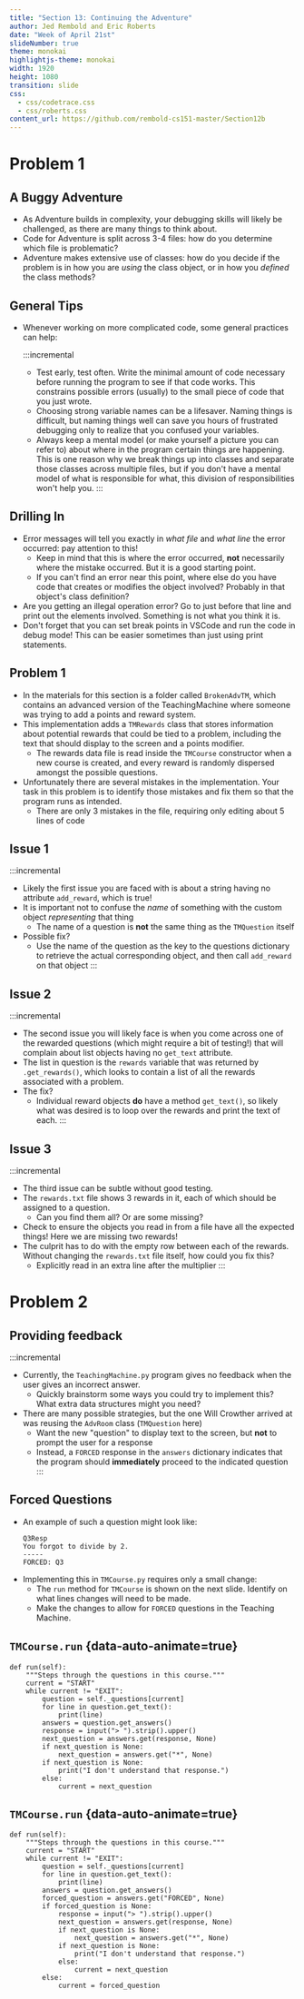 ```yaml
---
title: "Section 13: Continuing the Adventure"
author: Jed Rembold and Eric Roberts
date: "Week of April 21st"
slideNumber: true
theme: monokai
highlightjs-theme: monokai
width: 1920
height: 1080
transition: slide
css:
  - css/codetrace.css
  - css/roberts.css
content_url: https://github.com/rembold-cs151-master/Section12b
---
```

<!--
## The Adventure Begins
- In terms of the amount of code to write, Adventure is roughly comparable to the Breakout project. What makes Adventure challenging though is the interconnection of its various data structures.
- The project includes 3 separate classes:
  - `AdvGame`
  - `AdvRoom`
  - `AdvItem`
  
  each of which internally utilize Python lists, dictionaries, and tuples

## Adventure Strategies:
:::incremental
- Ensure that you thoroughly understand the `TeachingMachine.py` program before moving on to Adventure. 
  - Most of the parts you need are already there, you just need to determine how to adapt them.
- Don't try to keep the entire data structure in your head all at once. 
  - Consider each class, figure out what it does, and then think abstractly about what that class represents rather than worrying about the details
- Keep close track of what Python types your variables are storing. 
  - Choose good variable names that help you remember specifically what a particular variable is storing. Students thinking a variable has one thing in it when it is actually storing a different data type is a very common source of confusion with Adventure.
:::

## Understanding the Teaching Machine
:::{style='font-size:.9em'}
- Like the Adventure project, the `TeachingMachine.py` program is data-driven, encoding the details of its operation in data files rather than in the program itself
- The `TeachingMachine.py` program begins by reading in a data file and translating the human-readable contents of the file into an internal data structure, shown on the next slide.
- When designing the internal data structure for data-driven applications, you should consider what types of common operations the structure needs to support.
  - In the Teaching Machine, each question specifies a collection of possible answers, each of which directs to a new question. Such a relationship suggests a dictionary would be useful.
  - Similarly, the course as a whole consists of a collection of questions referenced by a unique name. Thus, once again a dictionary seems like the best internal structure.
:::


## Teaching Structure
![](./images/TeachingMachine.svg)

# Problem 1
## Matching text to data structure
- As a first step toward making the conversion to the Adventure program, it is useful to draw out a similar diagram showing the desired internal data structure for the Adventure game
- In this problem you'll just focus on the `AdvRoom` class.
  - The next slide shows the contents of the first room of the `TinyRooms.txt` data file, one of the three supplied to you with the Adventure project. Draw a pencil-and-paper diagram showing what a **filled** internal data structure would look like.
  - The format of the data file has something extra that the Teaching Machine did not have: a short description. How should you incorporate that?
  - Clearly indicate the new names you will assign to each of the attributes


## `TinyRooms.txt` (Room 1)
```{.text style='max-height:900px; font-size:.8em'}
OutsideBuilding
Outside building
You are standing at the end of a road before a small brick
building.  A small stream flows out of the building and
down a gully to the south.  A road runs up a small hill
to the west.
-----
WEST: EndOfRoad
UP: EndOfRoad
NORTH: InsideBuilding
IN: InsideBuilding
SOUTH: Valley
DOWN: Valley
```

## Problem 1: One Solution
![](./images/AdvRooms.svg)
-->


# Problem 1
## A Buggy Adventure
- As Adventure builds in complexity, your debugging skills will likely be challenged, as there are many things to think about.
- Code for Adventure is split across 3-4 files: how do you determine which file is problematic?
- Adventure makes extensive use of classes: how do you decide if the problem is in how you are _using_ the class object, or in how you _defined_ the class methods?

## General Tips
- Whenever working on more complicated code, some general practices can help:
  
  :::incremental
  - Test early, test often. Write the minimal amount of code necessary before running the program to see if that code works. This constrains possible errors (usually) to the small piece of code that you just wrote.
  - Choosing strong variable names can be a lifesaver. Naming things is difficult, but naming things well can save you hours of frustrated debugging only to realize that you confused your variables.
  - Always keep a mental model (or make yourself a picture you can refer to) about where in the program certain things are happening. This is one reason why we break things up into classes and separate those classes across multiple files, but if you don't have a mental model of what is responsible for what, this division of responsibilities won't help you.
  :::

## Drilling In
- Error messages will tell you exactly in _what file_ and _what line_ the error occurred: pay attention to this!
  - Keep in mind that this is where the error occurred, **not** necessarily where the mistake occurred. But it is a good starting point.
  - If you can't find an error near this point, where else do you have code that creates or modifies the object involved? Probably in that object's class definition?
- Are you getting an illegal operation error? Go to just before that line and print out the elements involved. Something is not what you think it is.
- Don't forget that you can set break points in VSCode and run the code in debug mode! This can be easier sometimes than just using print statements.


## Problem 1
- In the materials for this section is a folder called `BrokenAdvTM`, which contains an advanced version of the TeachingMachine where someone was trying to add a points and reward system.
- This implementation adds a `TMRewards` class that stores information about potential rewards that could be tied to a problem, including the text that should display to the screen and a points modifier.
  - The rewards data file is read inside the `TMCourse` constructor when a new course is created, and every reward is randomly dispersed amongst the possible questions.
- Unfortunately there are several mistakes in the implementation. Your task in this problem is to identify those mistakes and fix them so that the program runs as intended.
   - There are only 3 mistakes in the file, requiring only editing about 5 lines of code


## Issue 1
:::incremental
- Likely the first issue you are faced with is about a string having no attribute `add_reward`, which is true!
- It is important not to confuse the _name_ of something with the custom object _representing_ that thing
  - The name of a question is **not** the same thing as the `TMQuestion` itself
- Possible fix? 
  - Use the name of the question as the key to the questions dictionary to retrieve the actual corresponding object, and then call `add_reward` on that object
:::

## Issue 2
:::incremental
- The second issue you will likely face is when you come across one of the rewarded questions (which might require a bit of testing!) that will complain about list objects having no `get_text` attribute.
- The list in question is the `rewards` variable that was returned by `.get_rewards()`, which looks to contain a list of all the rewards associated with a problem.
- The fix?
  - Individual reward objects **do** have a method `get_text()`, so likely what was desired is to loop over the rewards and print the text of each.
:::

## Issue 3
:::incremental
- The third issue can be subtle without good testing.
- The `rewards.txt` file shows 3 rewards in it, each of which should be assigned to a question.
  - Can you find them all? Or are some missing?
- Check to ensure the objects you read in from a file have all the expected things! Here we are missing two rewards!
- The culprit has to do with the empty row between each of the rewards. Without changing the `rewards.txt` file itself, how could you fix this?
  - Explicitly read in an extra line after the multiplier
:::

# Problem 2
## Providing feedback
:::incremental
- Currently, the `TeachingMachine.py` program gives no feedback when the user gives an incorrect answer.
  - Quickly brainstorm some ways you could try to implement this? What extra data structures might you need?
- There are many possible strategies, but the one Will Crowther arrived at was reusing the `AdvRoom` class (`TMQuestion` here)
  - Want the new "question" to display text to the screen, but **not** to prompt the user for a response
  - Instead, a `FORCED` response in the `answers` dictionary indicates that the program should **immediately** proceed to the indicated question
:::


## Forced Questions
- An example of such a question might look like:
  ```text
  Q3Resp
  You forgot to divide by 2.
  -----
  FORCED: Q3
  ```
- Implementing this in `TMCourse.py` requires only a small change:
  - The `run` method for `TMCourse` is shown on the next slide. Identify on what lines changes will need to be made.
  - Make the changes to allow for `FORCED` questions in the Teaching Machine.


## `TMCourse.run` {data-auto-animate=true}
```{.mypython style='max-height:900px; font-size:.8em' data-id='mycode' data-line-numbers='|8-9'}
def run(self):
    """Steps through the questions in this course."""
    current = "START"
    while current != "EXIT":
        question = self._questions[current]
        for line in question.get_text():
            print(line)
        answers = question.get_answers()
        response = input("> ").strip().upper()
        next_question = answers.get(response, None)
        if next_question is None:
            next_question = answers.get("*", None)
        if next_question is None:
            print("I don't understand that response.")
        else:
            current = next_question
```

## `TMCourse.run` {data-auto-animate=true}
```{.mypython style='max-height:900px; font-size:.8em' data-id='mycode' data-line-numbers='8,11|9-10|19-20'}
def run(self):
    """Steps through the questions in this course."""
    current = "START"
    while current != "EXIT":
        question = self._questions[current]
        for line in question.get_text():
            print(line)
        answers = question.get_answers()
        forced_question = answers.get("FORCED", None)
        if forced_question is None:
            response = input("> ").strip().upper()
            next_question = answers.get(response, None)
            if next_question is None:
                next_question = answers.get("*", None)
            if next_question is None:
                print("I don't understand that response.")
            else:
                current = next_question
        else:
            current = forced_question
```
